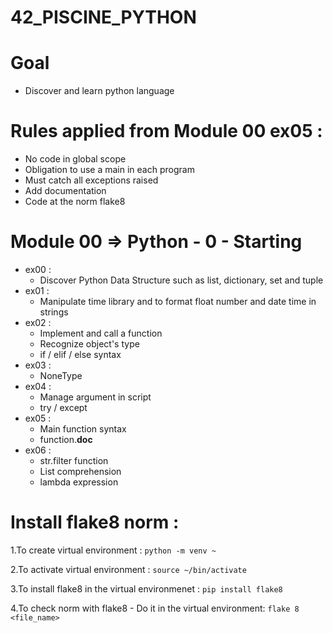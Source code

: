 # 42_PISCINE_PYTHON

# Goal

- Discover and learn python language

# Rules applied from Module 00 ex05 :
- No code in global scope
- Obligation to use a main in each program
- Must catch all exceptions raised
- Add documentation
- Code at the norm flake8

# Module 00 => Python - 0 - Starting
    
- ex00 : 
    - Discover Python Data Structure such as list, dictionary, set and tuple
- ex01 :
    - Manipulate time library and to format float number and date time in strings
- ex02 :
    - Implement and call a function
    - Recognize object's type
    - if / elif / else syntax
- ex03 :
    - NoneType
- ex04 :
    - Manage argument in script
    - try / except
- ex05 :
    - Main function syntax
    - function.__doc__
- ex06 :
    - str.filter function
    - List comprehension
    - lambda expression

# Install flake8 norm :

1.To create virtual environment :
```python -m venv ~```

2.To activate virtual environment :
```source ~/bin/activate```

3.To install flake8 in the virtual environmenet :
```pip install flake8```

4.To check norm with flake8 - Do it in the virtual environment:
```flake 8 <file_name>```
